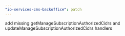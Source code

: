 ```yaml
---
"io-services-cms-backoffice": patch
---
```


add missing getManageSubscriptionAuthorizedCidrs and updateManageSubscriptionAuthorizedCidrs handlers

